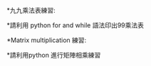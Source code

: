*九九乘法表練習:



*請利用 python for  and while 語法印出99乘法表



*Matrix multiplication 練習:



  *請利用python 進行矩陣相乘練習

